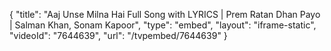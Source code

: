 {
    "title": "Aaj Unse Milna Hai Full Song with LYRICS | Prem Ratan Dhan Payo | Salman Khan, Sonam Kapoor",
    "type": "embed",
    "layout": "iframe-static",
    "videoId": "7644639",
    "url": "\/tvpembed\/7644639"
}